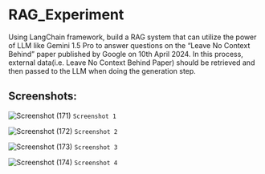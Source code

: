 # RAG_Experiment
Using LangChain framework, build a RAG system that can utilize the power of LLM like Gemini 1.5 Pro to answer questions on the “Leave No Context Behind” paper published by Google on 10th April 2024. In this process, external data(i.e. Leave No Context Behind Paper) should be retrieved and then passed to the LLM when doing the generation step.

## Screenshots:
![Screenshot (171)](https://github.com/vjabhi000985/RAG_Experiment/assets/46738718/3a08c16c-cb1b-49ab-9e7e-33d0285afdee)
`Screenshot 1`

![Screenshot (172)](https://github.com/vjabhi000985/RAG_Experiment/assets/46738718/3d973bcf-9f58-4f20-88ff-b3cb1699700f)
`Screenshot 2`

![Screenshot (173)](https://github.com/vjabhi000985/RAG_Experiment/assets/46738718/8191eeea-d02c-4838-9be7-374b20359059)
`Screenshot 3`

![Screenshot (174)](https://github.com/vjabhi000985/RAG_Experiment/assets/46738718/afa65367-0c2d-4399-a2ed-af75e69e6081)
`Screenshot 4`

